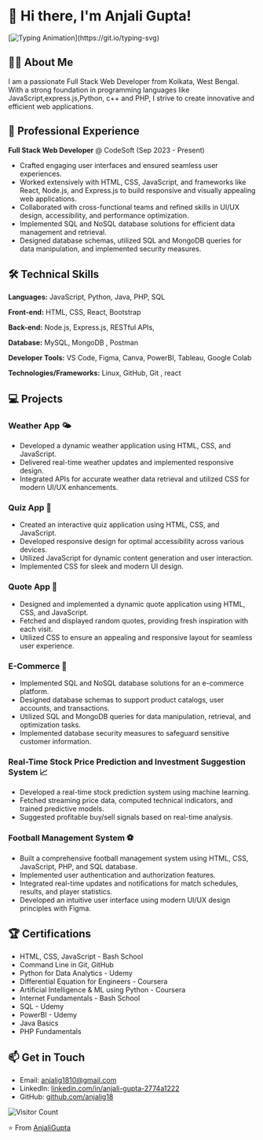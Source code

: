 # 👋 Hi there, I'm Anjali Gupta!

[![Typing Animation](https://readme-typing-svg.demolab.com?font=Fira+Code&pause=1000&color=7F16F7&width=435&lines=Welcome+to+my+GitHub+Profile!)](https://git.io/typing-svg)

## 👩‍💻 About Me

I am a passionate Full Stack Web Developer from Kolkata, West Bengal. With a strong foundation in programming languages like JavaScript,express.js,Python, c++ and PHP, I strive to create innovative and efficient web applications.

## 💼 Professional Experience

**Full Stack Web Developer** @ CodeSoft (Sep 2023 - Present)
- Crafted engaging user interfaces and ensured seamless user experiences.
- Worked extensively with HTML, CSS, JavaScript, and frameworks like React, Node.js, and Express.js to build responsive and visually appealing web applications.
- Collaborated with cross-functional teams and refined skills in UI/UX design, accessibility, and performance optimization.
- Implemented SQL and NoSQL database solutions for efficient data management and retrieval.
- Designed database schemas, utilized SQL and MongoDB queries for data manipulation, and implemented security measures.

## 🛠️ Technical Skills

**Languages:** JavaScript, Python, Java, PHP, SQL

**Front-end:** HTML, CSS, React, Bootstrap

**Back-end:** Node.js, Express.js, RESTful APIs,

**Database:** MySQL, MongoDB , Postman

**Developer Tools:** VS Code, Figma, Canva, PowerBI, Tableau, Google Colab

**Technologies/Frameworks:** Linux, GitHub, Git , react

## 💻 Projects

### Weather App 🌤️
- Developed a dynamic weather application using HTML, CSS, and JavaScript.
- Delivered real-time weather updates and implemented responsive design.
- Integrated APIs for accurate weather data retrieval and utilized CSS for modern UI/UX enhancements.

### Quiz App 🤔
- Created an interactive quiz application using HTML, CSS, and JavaScript.
- Developed responsive design for optimal accessibility across various devices.
- Utilized JavaScript for dynamic content generation and user interaction.
- Implemented CSS for sleek and modern UI design.

### Quote App 💬
- Designed and implemented a dynamic quote application using HTML, CSS, and JavaScript.
- Fetched and displayed random quotes, providing fresh inspiration with each visit.
- Utilized CSS to ensure an appealing and responsive layout for seamless user experience.

### E-Commerce 🛒
- Implemented SQL and NoSQL database solutions for an e-commerce platform.
- Designed database schemas to support product catalogs, user accounts, and transactions.
- Utilized SQL and MongoDB queries for data manipulation, retrieval, and optimization tasks.
- Implemented database security measures to safeguard sensitive customer information.

### Real-Time Stock Price Prediction and Investment Suggestion System 📈
- Developed a real-time stock prediction system using machine learning.
- Fetched streaming price data, computed technical indicators, and trained predictive models.
- Suggested profitable buy/sell signals based on real-time analysis.

### Football Management System ⚽
- Built a comprehensive football management system using HTML, CSS, JavaScript, PHP, and SQL database.
- Implemented user authentication and authorization features.
- Integrated real-time updates and notifications for match schedules, results, and player statistics.
- Developed an intuitive user interface using modern UI/UX design principles with Figma.

## 🏆 Certifications

- HTML, CSS, JavaScript - Bash School
- Command Line in Git, GitHub
- Python for Data Analytics - Udemy
- Differential Equation for Engineers - Coursera
- Artificial Intelligence & ML using Python - Coursera
- Internet Fundamentals - Bash School
- SQL - Udemy
- PowerBI - Udemy
- Java Basics
- PHP Fundamentals

## 📫 Get in Touch

- Email: [anjalig1810@gmail.com](mailto:anjalig1810@gmail.com)
- LinkedIn: [linkedin.com/in/anjali-gupta-2774a1222](https://www.linkedin.com/in/anjali-gupta-2774a1222)
- GitHub: [github.com/anjalig18](https://github.com/anjalig18)

![Visitor Count](https://profile-counter.glitch.me/{anjalig18}/count.svg)

⭐️ From [AnjaliGupta](https://github.com/anjalig18)
